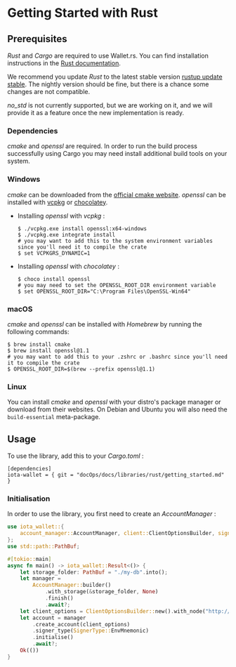 # Getting Started with Rust

## Prerequisites

 _Rust_  and  _Cargo_  are required to use Wallet.rs. You can find installation instructions in the [Rust documentation](https://doc.rust-lang.org/cargo/getting-started/installation.html).

We recommend you update  _Rust_  to the latest stable version [rustup update stable](https://github.com/rust-lang/rustup.rs#keeping-rust-up-to-date). The nightly version should be fine, but there is a chance some changes are not compatible.

 _no_std_  is not currently supported, but we are working on it, and we will provide it as a feature once the new implementation is ready.

### Dependencies

 _cmake_  and  _openssl_  are required. In order to run the build process successfully using Cargo you may need install additional build tools on your system. 

### Windows

 _cmake_  can be downloaded from the [official cmake website](https://cmake.org/download/).
 _openssl_  can be installed with [vcpkg](https://github.com/microsoft/vcpkg) or [chocolatey](https://chocolatey.org/).

- Installing  _openssl_  with  _vcpkg_ :

    ```
    $ ./vcpkg.exe install openssl:x64-windows
    $ ./vcpkg.exe integrate install
    # you may want to add this to the system environment variables since you'll need it to compile the crate
    $ set VCPKGRS_DYNAMIC=1
    ```

- Installing  _openssl_  with  _chocolatey_ :

    ```
    $ choco install openssl
    # you may need to set the OPENSSL_ROOT_DIR environment variable
    $ set OPENSSL_ROOT_DIR="C:\Program Files\OpenSSL-Win64"
    ```

### macOS

 _cmake_  and  _openssl_  can be installed with  _Homebrew_  by running the following commands:

```
$ brew install cmake
$ brew install openssl@1.1
# you may want to add this to your .zshrc or .bashrc since you'll need it to compile the crate
$ OPENSSL_ROOT_DIR=$(brew --prefix openssl@1.1)
```

### Linux

You can install  _cmake_  and  _openssl_  with your distro's package manager or download from their websites. On Debian and Ubuntu you will also need the `build-essential` meta-package.

## Usage

To use the library, add this to your  _Cargo.toml_ :

```
[dependencies]
iota-wallet = { git = "docOps/docs/libraries/rust/getting_started.md" }
```

### Initialisation

In order to use the library, you first need to create an  _AccountManager_ :

```rust
use iota_wallet::{
    account_manager::AccountManager, client::ClientOptionsBuilder, signing::SignerType,
};
use std::path::PathBuf;

#[tokio::main]
async fn main() -> iota_wallet::Result<()> {
    let storage_folder: PathBuf = "./my-db".into();
    let manager =
        AccountManager::builder()
            .with_storage(&storage_folder, None)
            .finish()
            .await?;
    let client_options = ClientOptionsBuilder::new().with_node("http://api.lb-0.testnet.chrysalis2.com")?.build();
    let account = manager
        .create_account(client_options)
        .signer_type(SignerType::EnvMnemonic)
        .initialise()
        .await?;
    Ok(())
}
```
